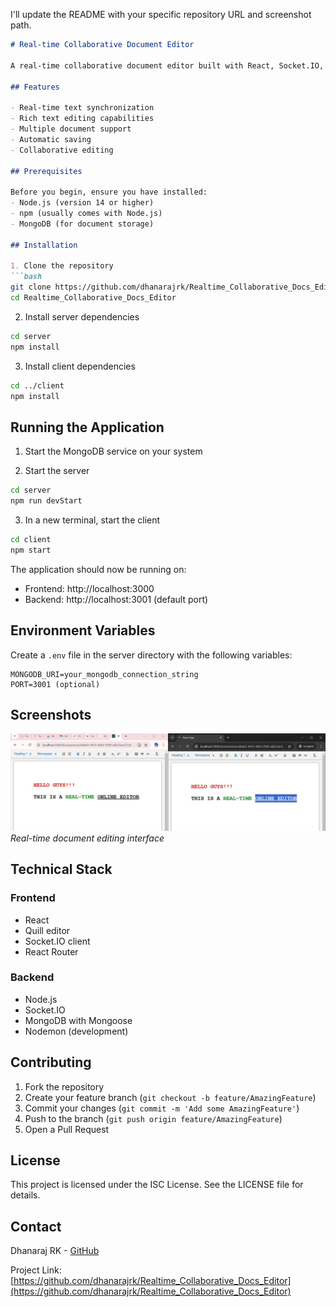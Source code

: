I'll update the README with your specific repository URL and screenshot path.

```markdown
# Real-time Collaborative Document Editor

A real-time collaborative document editor built with React, Socket.IO, and Quill editor. Multiple users can edit documents simultaneously with changes synced in real-time.

## Features

- Real-time text synchronization
- Rich text editing capabilities
- Multiple document support
- Automatic saving
- Collaborative editing

## Prerequisites

Before you begin, ensure you have installed:
- Node.js (version 14 or higher)
- npm (usually comes with Node.js)
- MongoDB (for document storage)

## Installation

1. Clone the repository
```bash
git clone https://github.com/dhanarajrk/Realtime_Collaborative_Docs_Editor.git
cd Realtime_Collaborative_Docs_Editor
```

2. Install server dependencies
```bash
cd server
npm install
```

3. Install client dependencies
```bash
cd ../client
npm install
```

## Running the Application

1. Start the MongoDB service on your system

2. Start the server
```bash
cd server
npm run devStart
```

3. In a new terminal, start the client
```bash
cd client
npm start
```

The application should now be running on:
- Frontend: http://localhost:3000
- Backend: http://localhost:3001 (default port)

## Environment Variables

Create a `.env` file in the server directory with the following variables:
```env
MONGODB_URI=your_mongodb_connection_string
PORT=3001 (optional)
```

## Screenshots

![Editor Interface](screenshot.JPG)
*Real-time document editing interface*

## Technical Stack

### Frontend
- React
- Quill editor
- Socket.IO client
- React Router

### Backend
- Node.js
- Socket.IO
- MongoDB with Mongoose
- Nodemon (development)

## Contributing

1. Fork the repository
2. Create your feature branch (`git checkout -b feature/AmazingFeature`)
3. Commit your changes (`git commit -m 'Add some AmazingFeature'`)
4. Push to the branch (`git push origin feature/AmazingFeature`)
5. Open a Pull Request

## License

This project is licensed under the ISC License. See the LICENSE file for details.

## Contact

Dhanaraj RK - [GitHub](https://github.com/dhanarajrk)

Project Link: [https://github.com/dhanarajrk/Realtime_Collaborative_Docs_Editor](https://github.com/dhanarajrk/Realtime_Collaborative_Docs_Editor)
```

